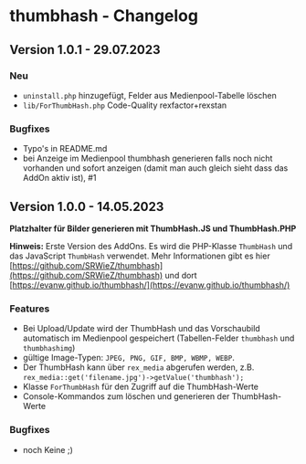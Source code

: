 # thumbhash - Changelog

## Version 1.0.1 - 29.07.2023

### Neu

* `uninstall.php` hinzugefügt, Felder aus Medienpool-Tabelle löschen
* `lib/ForThumbHash.php` Code-Quality rexfactor+rexstan

### Bugfixes

* Typo's in README.md
* bei Anzeige im Medienpool thumbhash generieren falls noch nicht vorhanden und sofort anzeigen (damit man auch gleich sieht dass das AddOn aktiv ist), #1

## Version 1.0.0 - 14.05.2023

**Platzhalter für Bilder generieren mit ThumbHash.JS und ThumbHash.PHP**

**Hinweis:** Erste Version des AddOns. Es wird die PHP-Klasse `ThumbHash` und das JavaScript `ThumbHash` verwendet. Mehr Informationen gibt es hier [https://github.com/SRWieZ/thumbhash](https://github.com/SRWieZ/thumbhash) und dort [https://evanw.github.io/thumbhash/](https://evanw.github.io/thumbhash/)

### Features

* Bei Upload/Update wird der ThumbHash und das Vorschaubild automatisch im Medienpool gespeichert (Tabellen-Felder `thumbhash` und `thumbhashimg`)
* gültige Image-Typen: `JPEG, PNG, GIF, BMP, WBMP, WEBP`.
* Der ThumbHash kann über `rex_media` abgerufen werden, z.B. `rex_media::get('filename.jpg')->getValue('thumbhash');`
* Klasse `ForThumbHash` für den Zugriff auf die ThumbHash-Werte
* Console-Kommandos zum löschen und generieren der ThumbHash-Werte

### Bugfixes

 * noch Keine ;)
